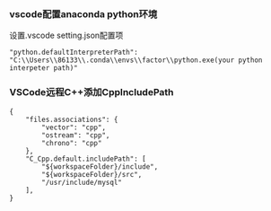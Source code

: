 ### vscode配置anaconda python环境
设置.vscode setting.json配置项
```
"python.defaultInterpreterPath": "C:\\Users\\86133\\.conda\\envs\\factor\\python.exe(your python interpeter path)"
```

### VSCode远程C++添加CppIncludePath
```
{
    "files.associations": {
        "vector": "cpp",
        "ostream": "cpp",
        "chrono": "cpp"
    },
    "C_Cpp.default.includePath": [
        "${workspaceFolder}/include",
        "${workspaceFolder}/src",
        "/usr/include/mysql"
    ],
}
```
